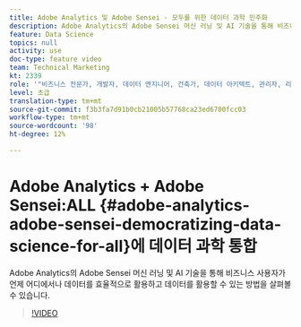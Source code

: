 ```yaml
---
title: Adobe Analytics 및 Adobe Sensei - 모두를 위한 데이터 과학 민주화
description: Adobe Analytics의 Adobe Sensei 머신 러닝 및 AI 기술을 통해 비즈니스 사용자가 언제 어디에서나 데이터를 효율적으로 활용하고 데이터를 활용할 수 있는 방법을 살펴볼 수 있습니다.
feature: Data Science
topics: null
activity: use
doc-type: feature video
team: Technical Marketing
kt: 2339
role: '"비즈니스 전문가, 개발자, 데이터 엔지니어, 건축가, 데이터 아키텍트, 관리자, 리더"'
level: 초급
translation-type: tm+mt
source-git-commit: f3b3fa7d91b0cb21005b57768ca23ed6700fcc03
workflow-type: tm+mt
source-wordcount: '98'
ht-degree: 12%

---
```



# Adobe Analytics + Adobe Sensei:ALL {#adobe-analytics-adobe-sensei-democratizing-data-science-for-all}에 데이터 과학 통합

Adobe Analytics의 Adobe Sensei 머신 러닝 및 AI 기술을 통해 비즈니스 사용자가 언제 어디에서나 데이터를 효율적으로 활용하고 데이터를 활용할 수 있는 방법을 살펴볼 수 있습니다.

>[!VIDEO](https://video.tv.adobe.com/v/25838/?quality=12)
